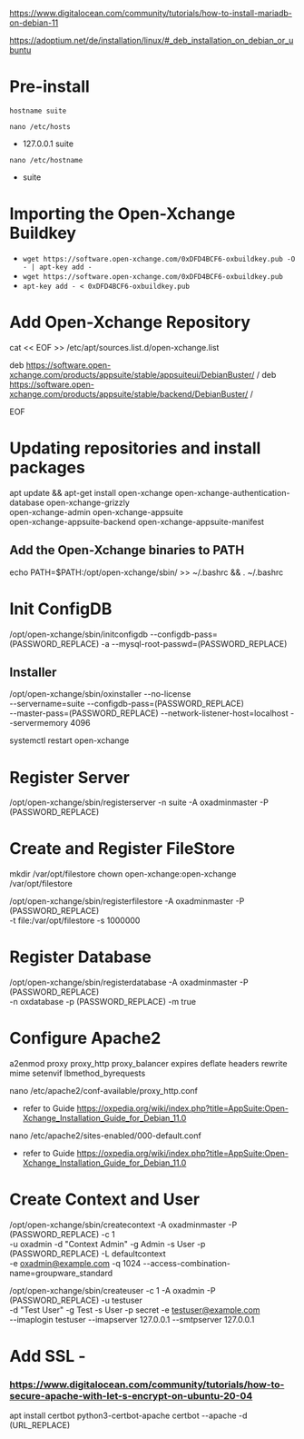 https://www.digitalocean.com/community/tutorials/how-to-install-mariadb-on-debian-11

https://adoptium.net/de/installation/linux/#_deb_installation_on_debian_or_ubuntu


# Pre-install
`hostname suite`

`nano /etc/hosts`
+   127.0.0.1     suite

`nano /etc/hostname`
+   suite



# Importing the Open-Xchange Buildkey

- `wget https://software.open-xchange.com/0xDFD4BCF6-oxbuildkey.pub -O - | apt-key add -`
- `wget https://software.open-xchange.com/0xDFD4BCF6-oxbuildkey.pub`
- `apt-key add - < 0xDFD4BCF6-oxbuildkey.pub`



# Add Open-Xchange Repository

cat << EOF >> /etc/apt/sources.list.d/open-xchange.list

deb https://software.open-xchange.com/products/appsuite/stable/appsuiteui/DebianBuster/ /
deb https://software.open-xchange.com/products/appsuite/stable/backend/DebianBuster/ / 

EOF



# Updating repositories and install packages

apt update && apt-get install open-xchange open-xchange-authentication-database open-xchange-grizzly \
  open-xchange-admin open-xchange-appsuite \
  open-xchange-appsuite-backend open-xchange-appsuite-manifest



## Add the Open-Xchange binaries to PATH

echo PATH=$PATH:/opt/open-xchange/sbin/ >> ~/.bashrc && . ~/.bashrc



# Init ConfigDB

/opt/open-xchange/sbin/initconfigdb --configdb-pass=(PASSWORD_REPLACE) -a --mysql-root-passwd=(PASSWORD_REPLACE)



## Installer

/opt/open-xchange/sbin/oxinstaller --no-license \
--servername=suite --configdb-pass=(PASSWORD_REPLACE) \
--master-pass=(PASSWORD_REPLACE) --network-listener-host=localhost --servermemory 4096

systemctl restart open-xchange



# Register Server

/opt/open-xchange/sbin/registerserver -n suite -A oxadminmaster -P (PASSWORD_REPLACE)



# Create and Register FileStore

mkdir /var/opt/filestore
chown open-xchange:open-xchange /var/opt/filestore

/opt/open-xchange/sbin/registerfilestore -A oxadminmaster -P (PASSWORD_REPLACE) \
-t file:/var/opt/filestore -s 1000000



# Register Database

/opt/open-xchange/sbin/registerdatabase -A oxadminmaster -P (PASSWORD_REPLACE) \
-n oxdatabase -p (PASSWORD_REPLACE) -m true



# Configure Apache2 

a2enmod proxy proxy_http proxy_balancer expires deflate headers rewrite mime setenvif lbmethod_byrequests

nano /etc/apache2/conf-available/proxy_http.conf
- refer to Guide
 https://oxpedia.org/wiki/index.php?title=AppSuite:Open-Xchange_Installation_Guide_for_Debian_11.0

nano /etc/apache2/sites-enabled/000-default.conf
- refer to Guide
https://oxpedia.org/wiki/index.php?title=AppSuite:Open-Xchange_Installation_Guide_for_Debian_11.0



# Create Context and User

/opt/open-xchange/sbin/createcontext -A oxadminmaster -P (PASSWORD_REPLACE) -c 1 \
-u oxadmin -d "Context Admin" -g Admin -s User -p (PASSWORD_REPLACE) -L defaultcontext \
-e oxadmin@example.com -q 1024 --access-combination-name=groupware_standard


/opt/open-xchange/sbin/createuser -c 1 -A oxadmin -P (PASSWORD_REPLACE) -u testuser \
-d "Test User" -g Test -s User -p secret -e testuser@example.com \
--imaplogin testuser --imapserver 127.0.0.1 --smtpserver 127.0.0.1



# Add SSL - 
### https://www.digitalocean.com/community/tutorials/how-to-secure-apache-with-let-s-encrypt-on-ubuntu-20-04

apt install certbot python3-certbot-apache
certbot --apache -d (URL_REPLACE)

